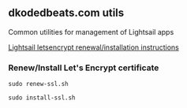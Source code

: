 ## dkodedbeats.com utils

Common utilities for management of Lightsail apps

[Lightsail letsencrypt renewal/installation instructions](https://lightsail.aws.amazon.com/ls/docs/en_us/articles/amazon-lightsail-using-lets-encrypt-certificates-with-wordpress#request-a-lets-encrypt-certificate-wordpress
)

### Renew/Install Let's Encrypt certificate

`sudo renew-ssl.sh`

`sudo install-ssl.sh`
